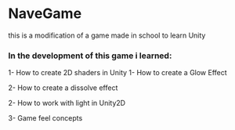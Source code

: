 # NaveGame

this is a modification of a game made in school to learn Unity

### In the development of this game i learned:

1- How to create 2D shaders in Unity
  1- How to create a Glow Effect
  
  2- How to create a dissolve effect
  
2- How to work with light in Unity2D

3- Game feel concepts
